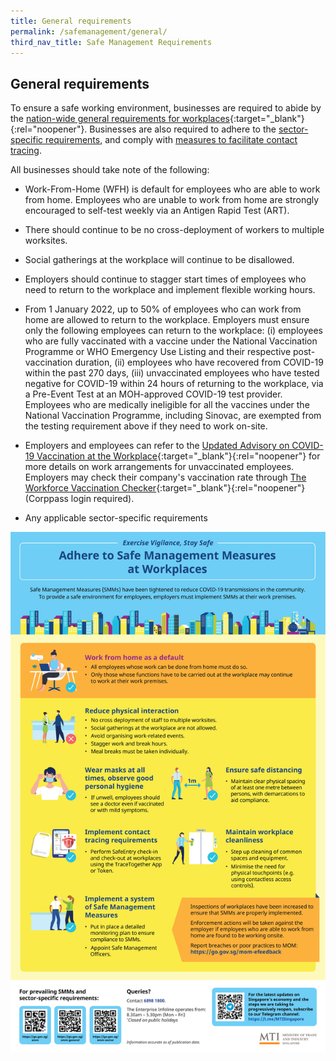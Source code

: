 ```yaml
---
title: General requirements
permalink: /safemanagement/general/
third_nav_title: Safe Management Requirements
---
```


## General requirements

To ensure a safe working environment, businesses are required to abide by the [nation-wide general requirements for workplaces](https://www.mom.gov.sg/covid-19/requirements-for-safe-management-measures){:target="_blank"}{:rel="noopener"}. Businesses are also required to adhere to the [sector-specific requirements](/safemanagement/sector/), and comply with [measures to facilitate contact tracing](/safemanagement/safeentry/).

All businesses should take note of the following:

- Work-From-Home (WFH) is default for employees who are able to work from home. Employees who are unable to work from home are strongly encouraged to self-test weekly via an Antigen Rapid Test (ART).

- There should continue to be no cross-deployment of workers to multiple worksites.

- Social gatherings at the workplace will continue to be disallowed.

- Employers should continue to stagger start times of employees who need to return to the workplace and implement flexible working hours.

- From 1 January 2022, up to 50% of employees who can work from home are allowed to return to the workplace. Employers must ensure only the following employees can return to the workplace: (i) employees who are fully vaccinated with a vaccine under the National Vaccination Programme or WHO Emergency Use Listing and their respective post-vaccination duration, (ii) employees who have recovered from COVID-19 within the past 270 days, (iii) unvaccinated employees who have tested negative for COVID-19 within 24 hours of returning to the workplace, via a Pre-Event Test at an MOH-approved COVID-19 test provider. Employees who are medically ineligible for all the vaccines under the National Vaccination Programme, including Sinovac, are exempted from the testing requirement above if they need to work on-site.

- Employers and employees can refer to the [Updated Advisory on COVID-19 Vaccination at the Workplace](https://www.mom.gov.sg/covid-19/advisory-on-covid-19-vaccination-in-employment-settings){:target="_blank"}{:rel="noopener"} for more details on work arrangements for unvaccinated employees. Employers may check their company's vaccination rate through [The Workforce Vaccination Checker](https://go.gov.sg/percentvaccinated){:target="_blank"}{:rel="noopener"} (Corppass login required).

- Any applicable sector-specific requirements

![SMR](/images/covid/Adhere_to_Safe_Management_Measures_at_Workplaces_Infographic_v3.jpg 'SMR')
